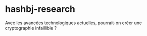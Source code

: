 # hashbj-research
Avec les avancées technologiques actuelles, pourrait-on créer une cryptographie infaillible ?
